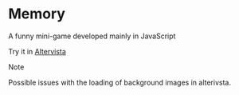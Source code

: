 # Memory
A funny mini-game developed mainly in JavaScript

Try it in [Altervista](http://salvoits.altervista.org/Memory/memory.htm)
>[!NOTE]
>Possible issues with the loading of background images in alterivsta.
